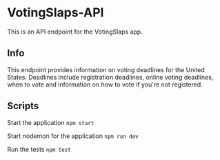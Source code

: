 # VotingSlaps-API

This is an API endpoint for the VotingSlaps app.

## Info

This endpoint provides information on voting deadlines for the United States. Deadlines include registration deadlines, online voting deadlines, when to vote and information on how to vote if you're not registered. 

## Scripts

Start the application `npm start`

Start nodemon for the application `npm run dev`

Run the tests `npm test`
